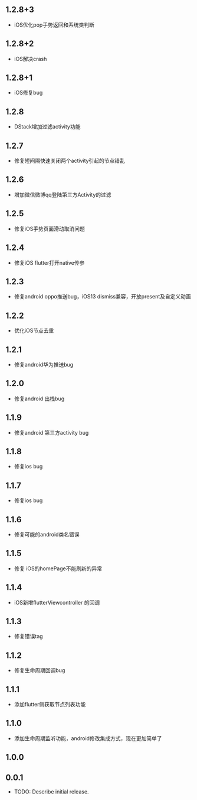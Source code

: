 ## 1.2.8+3
* iOS优化pop手势返回和系统类判断
## 1.2.8+2
* iOS解决crash
## 1.2.8+1
* iOS修复bug
## 1.2.8
* DStack增加过滤activity功能
## 1.2.7
* 修复短间隔快速关闭两个activity引起的节点错乱
## 1.2.6
* 增加微信微博qq登陆第三方Activity的过滤
## 1.2.5
* 修复iOS手势页面滑动取消问题
## 1.2.4
* 修复iOS flutter打开native传参
## 1.2.3
* 修复android oppo推送bug，iOS13 dismiss兼容，开放present及自定义动画
## 1.2.2
* 优化iOS节点去重
## 1.2.1
* 修复android华为推送bug
## 1.2.0
* 修复android 出栈bug
## 1.1.9
* 修复android 第三方activity bug
## 1.1.8
* 修复ios bug
## 1.1.7
* 修复ios bug
## 1.1.6
* 修复可能的android类名错误
## 1.1.5
* 修复 iOS的homePage不能刷新的异常
## 1.1.4
* iOS新增flutterViewcontroller 的回调
## 1.1.3
* 修复错误tag
## 1.1.2
* 修复生命周期回调bug
## 1.1.1
* 添加flutter侧获取节点列表功能
## 1.1.0
* 添加生命周期监听功能，android修改集成方式，现在更加简单了
## 1.0.0

## 0.0.1

* TODO: Describe initial release.
